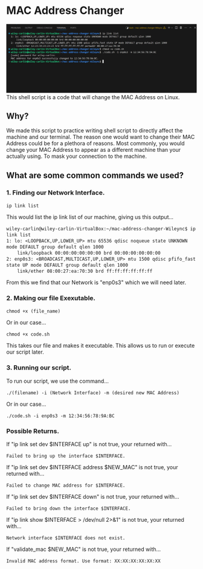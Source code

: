# MAC Address Changer
![alt text](image.png)
This shell script is a code that will change the MAC Address on Linux.
## Why?
We made this script to practice writing shell script to directly affect the machine and our terminal. The reason one would want to change their MAC Address could be for a plethora of reasons. Most commonly, you would change your MAC Address to appear as a different machine than your actually using. To mask your connection to the machine.
## What are some common commands we used?
### 1. Finding our Network Interface.
```
ip link list
```
This would list the ip link list of our machine, giving us this output...
```
wiley-carlin@wiley-carlin-VirtualBox:~/mac-address-changer-Wileync$ ip link list
1: lo: <LOOPBACK,UP,LOWER_UP> mtu 65536 qdisc noqueue state UNKNOWN mode DEFAULT group default qlen 1000
    link/loopback 00:00:00:00:00:00 brd 00:00:00:00:00:00
2: enp0s3: <BROADCAST,MULTICAST,UP,LOWER_UP> mtu 1500 qdisc pfifo_fast state UP mode DEFAULT group default qlen 1000
    link/ether 08:00:27:ea:70:30 brd ff:ff:ff:ff:ff:ff
```
From this we find that our Network is "enp0s3" which we will need later.
### 2. Making our file Exexutable.
```
chmod +x (file_name)
```
Or  in our case...
```
chmod +x code.sh
```
This takes our file and makes it executable. This allows us to run or execute our script later.
### 3. Running our script.
To run our script, we use the command...
```
./(filename) -i (Network Interface) -m (desired new MAC Address)
```
Or in our case...
```
./code.sh -i enp0s3 -m 12:34:56:78:9A:BC
```
### Possible Returns.
If "ip link set dev $INTERFACE up" is not true, your returned with...
```
Failed to bring up the interface $INTERFACE.
```
If "ip link set dev $INTERFACE address $NEW_MAC" is not true, your returned with...
```
Failed to change MAC address for $INTERFACE.
```
If "ip link set dev $INTERFACE down" is not true, your returned with...
```
Failed to bring down the interface $INTERFACE.
```
If "ip link show $INTERFACE > /dev/null 2>&1" is not true, your returned with...
```
Network interface $INTERFACE does not exist.
```
If "validate_mac $NEW_MAC" is not true, your returned with...
```
Invalid MAC address format. Use format: XX:XX:XX:XX:XX:XX
```